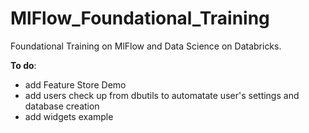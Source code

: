 # MlFlow_Foundational_Training
Foundational Training on MlFlow and Data Science on Databricks.

**To do**: 
- add Feature Store Demo 
- add users check up from dbutils to automatate user's settings and database creation 
- add widgets example
